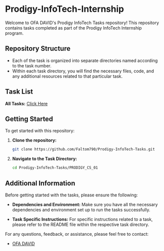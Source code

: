 # Prodigy-InfoTech-Internship

Welcome to OFA DAVID's Prodigy InfoTech Tasks repository! This repository contains tasks completed as part of the Prodigy InfoTech Internship program.

## Repository Structure

- Each of the task is organized into separate directories named according to the task number.
- Within each task directory, you will find the necessary files, code, and any additional resources related to that particular task.

## Task List
   **All Tasks:** [Click Here](https://github.com/Faltom790/Prodigy-InfoTech-Internship/tree/master)

## Getting Started

To get started with this repository:

1. **Clone the repository:**
   ```bash
   git clone https://github.com/Faltom790/Prodigy-InfoTech-Tasks.git
2. **Navigate to the Task Directory:**
   ```bash
   cd Prodigy-InfoTech-Tasks/PRODIGY_CS_01

## Additional Information

Before getting started with the tasks, please ensure the following:

- **Dependencies and Environment:** Make sure you have all the necessary dependencies and environment set up to run the tasks successfully.

- **Task Specific Instructions:** For specific instructions related to a task, please refer to the README file within the respective task directory.

For any questions, feedback, or assistance, please feel free to contact:
- [OFA DAVID](mailto:ofadavidallen@gmail.com)


